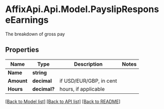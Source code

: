 # AffixApi.Api.Model.PayslipResponseEarnings
The breakdown of gross pay

## Properties

Name | Type | Description | Notes
------------ | ------------- | ------------- | -------------
**Name** | **string** |  | 
**Amount** | **decimal** | if USD/EUR/GBP, in cent | 
**Hours** | **decimal?** | hours, if applicable | 

[[Back to Model list]](../README.md#documentation-for-models) [[Back to API list]](../README.md#documentation-for-api-endpoints) [[Back to README]](../README.md)

